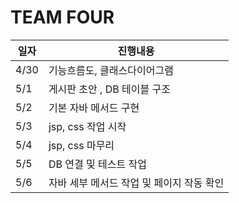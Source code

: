 # TEAM FOUR


| 일자   | 진행내용                     |
|------|--------------------------|
| 4/30 | 기능흐름도, 클래스다이어그램          |
| 5/1  | 게시판 초안 , DB 테이블 구조       |
| 5/2  | 기본 자바 메서드 구현             |
| 5/3  | jsp, css 작업 시작           |
| 5/4  | jsp, css 마무리             |
| 5/5  | DB 연결 및 테스트 작업           |
 | 5/6 | 자바 세부 메서드 작업 및 페이지 작동 확인 |
